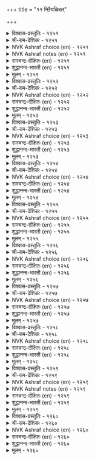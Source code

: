 +++
title = "११ निऱैयऴिदल्"

+++


<details><summary>विश्वास-प्रस्तुतिः - १२५१</summary>

कामक् कणिच्चि उडैक्कुम् निऱैयॆन्नुम्  
नाणुत्ताऴ् वीऴ्त्त कदवु।       १२५१
</details>

<details><summary>श्री-राम-देशिकः - १२५१</summary>

लज्जारूपार्गलोपेतं कवाटं धैर्यनामकम् ।  
कामनामकुठारोऽय भिनत्ति शतधा किल ॥ १२५१॥
</details>

<details><summary>NVK Ashraf choice (en) - १२५१</summary>

१२५१
The axe of love can break open the door of chastity
Secured by the bolt of modesty. *
(W.H. Drew and J. Lazarus), (J. Narayanaswamy)
</details>

<details><summary>NVK Ashraf notes (en) - १२५१</summary>

१२५१. Compare with ७१. "Can love be latched and hidden? A trickling tear will proclaim it loud" - (P.S. Sundaram)
</details>

<details><summary>रामचन्द्र-दीक्षितः (en) - १२५१</summary>

1251 kāmak kaṇicci uṭaikkum niṟaiyeṉṉum  
nāṇuttāḻ vīḻtta katavu.

1251\. The door of my maidenly grace and the bolt and bars of modesty are hewn by the weapon of restless love.  
</details>

<details><summary>शुद्धानन्द-भारती (en) - १२५१</summary>

1\. காமக் கணிச்சி உடைக்கும் நிறையென்னும்  
நாணுத்தாழ் வீழ்த்த கதவு.  
Passion's axe shall break the door  
Of reserve bolted with my honour.        1251  
</details>

<details><summary>मूलम् - १२५१</summary>

कामक् कणिच्चि उडैक्कुम् निऱैयॆन्नुम्  
नाणुत्ताऴ् वीऴ्त्त कदवु।       १२५१
</details>

<details><summary>विश्वास-प्रस्तुतिः - १२५२</summary>

कामम् ऎनवॊण्ड्रो कण्णिण्ड्रॆन् नॆञ्जत्तै  
यामत्तुम् आळुम् तॊऴिल्।       १२५२
</details>

<details><summary>श्री-राम-देशिकः - १२५२</summary>

कामनात्मकवस्त्वेतत्, नूनं दाक्षिण्यवर्जितम् ।  
यतो मदीयं चित्तं तद्रात्रावपि नियोजयेत् ॥ १२५२॥
</details>

<details><summary>NVK Ashraf choice (en) - १२५२</summary>

१२५२
That pitiless thing called Love
Exploits my heart even at night. *
(P.S. Sundaram)
</details>

<details><summary>रामचन्द्र-दीक्षितः (en) - १२५२</summary>

1252 kāmam eṉaoṉṟō kaṇṇiṉṟueṉ neñcattai  
yāmattum āḷum toḻil.

1252\. Verily the thing called love has no grace; even at dead of night it rules my heart and keeps it awake when all the world is in slumber.  
</details>

<details><summary>शुद्धानन्द-भारती (en) - १२५२</summary>

2\. காம மெனஒன்றோ கண்ணின்றென் நெஞ்சத்தை  
யாமத்தும் ஆளும் தொழில்.  
The thing called lust is a heartless power  
It sways my mind at midnight hour.        1252  
</details>

<details><summary>मूलम् - १२५२</summary>

कामम् ऎनवॊण्ड्रो कण्णिण्ड्रॆन् नॆञ्जत्तै  
यामत्तुम् आळुम् तॊऴिल्।       १२५२
</details>

<details><summary>विश्वास-प्रस्तुतिः - १२५३</summary>

मऱैप्पेन्मन् कामत्तै यानो कुऱिप्पिण्ड्रित्  
तुम्मल्बोल् तोण्ड्रि विडुम्।       १२५३
</details>

<details><summary>श्री-राम-देशिकः - १२५३</summary>

काममन्तश्छादयित्तुं मदीयं प्रयते बहु ।  
मामतीत्य तु तद्वेगात् निर्याति क्षुतवद्बहिः ॥ १२५३॥
</details>

<details><summary>NVK Ashraf choice (en) - १२५३</summary>

१२५३
Fain would I hide my love, but it breaks out
Unawares like a sneeze. *
(P.S. Sundaram)
</details>

<details><summary>रामचन्द्र-दीक्षितः (en) - १२५३</summary>

1253 maṟaippēṉmaṉ kāmattai yāṉō kuṟippuiṉṟit  
tummalpōl tōṉṟi viṭum.

1253\. I strive to hide this - my passion. Yet it breaks out against my wish like a sudden sneeze.  
</details>

<details><summary>शुद्धानन्द-भारती (en) - १२५३</summary>

3\. மறைப்பேன்மன் காமத்தை யானோ குறிப்பின்றித்  
தும்மல்போல் தோன்றி விடும்.  
How to hide this lust which shows  
Itself while I sneeze unawares!        1253  
</details>

<details><summary>मूलम् - १२५३</summary>

मऱैप्पेन्मन् कामत्तै यानो कुऱिप्पिण्ड्रित्  
तुम्मल्बोल् तोण्ड्रि विडुम्।       १२५३
</details>

<details><summary>विश्वास-प्रस्तुतिः - १२५४</summary>

निऱैयुडैयेन् ऎन्बेन्मन् यानोऎन् कामम्  
मऱैयिऱन्दु मण्ड्रु पडुम्।       १२५४
</details>

<details><summary>श्री-राम-देशिकः - १२५४</summary>

धैर्यवानहमित्यासीदद्यावधि मतिर्मम् ।  
किन्त्वद्यान्तः स्थितः कामो निष्क्रम्य प्राविशत् सभाम् ॥ १२५४॥
</details>

<details><summary>NVK Ashraf choice (en) - १२५४</summary>

१२५४
In modesty I deemed myself beyond assail;
But love has now cast away the veil. *
(G.U. Pope)
</details>

<details><summary>रामचन्द्र-दीक्षितः (en) - १२५४</summary>

1254 niṟaiyuṭaiyēṉ eṉpēṉmaṉ yāṉōeṉ kāmam  
maṟaiyiṟantu maṉṟu paṭum.

1254\. I pride myself on my modesty. But my passion breaks all barriers and brings me out into the open.  
</details>

<details><summary>शुद्धानन्द-भारती (en) - १२५४</summary>

4\. நிறையுடையேன் என்பேன்மன் யானோஎன் காமம்  
மறையிறந்து மன்று படும்.  
I was proud of my sex-reserve  
Lo lust betrays what I preserve.        1254  
</details>

<details><summary>मूलम् - १२५४</summary>

निऱैयुडैयेन् ऎन्बेन्मन् यानोऎन् कामम्  
मऱैयिऱन्दु मण्ड्रु पडुम्।       १२५४
</details>

<details><summary>विश्वास-प्रस्तुतिः - १२५५</summary>

सॆट्रार्बिन् सॆल्लाप् पॆरुन्दगैमै कामनोय्  
उट्रार् अऱिवदॊण्ड्रु अण्ड्रु।       १२५५
</details>

<details><summary>श्री-राम-देशिकः - १२५५</summary>

प्रियस्य विप्रयुक्तस्य पदानुगमनं विना ।  
स्थातुं धैर्येण कामिन्यो न जानन्ति कदापि ताः ॥ १२५५॥
</details>

<details><summary>NVK Ashraf choice (en) - १२५५</summary>

१२५५
The dignity of not pursuing the indifferent
Is one thing unknown to the love-sick. *
(M.S. Poornalingam Pillai)
</details>

<details><summary>रामचन्द्र-दीक्षितः (en) - १२५५</summary>

1255 ceṟṟārpiṉ cellāp peruntakaimai kāmanōy  
uṟṟār aṟivatoṉṟu aṉṟu.

1255\. Victims of passion can never understand the nobility of giving up the pursuit of unrequited love.  
</details>

<details><summary>शुद्धानन्द-भारती (en) - १२५५</summary>

5\. செற்றார்பின் செல்லாப் பெருந்தகைமை காமநோய்  
உற்றார் அறிவதொன்று அன்று.  
Dignity seeks not a deserter  
But Love-sick is its innovator.        1255  
</details>

<details><summary>मूलम् - १२५५</summary>

सॆट्रार्बिन् सॆल्लाप् पॆरुन्दगैमै कामनोय्  
उट्रार् अऱिवदॊण्ड्रु अण्ड्रु।       १२५५
</details>

<details><summary>विश्वास-प्रस्तुतिः - १२५६</summary>

सॆट्रवर् पिन्सेऱल् वेण्डि अळित्तरो  
ऎट्रॆन्नै उट्र तुयर्।       १२५६
</details>

<details><summary>श्री-राम-देशिकः - १२५६</summary>

मद्गतः कामरोगोऽयमवाच्यमहिमान्वितः ।  
विरक्तस्य प्रियस्यानुगमनं मे यतो मतम् ॥ १२५६॥
</details>

<details><summary>NVK Ashraf choice (en) - १२५६</summary>

१२५६
What sort of passion is this that induces me
To follow the very one who deserted me?
(K. Krishnaswamy & Vijaya Ramkumar)
</details>

<details><summary>रामचन्द्र-दीक्षितः (en) - १२५६</summary>

1256 ceṟṟavar piṉcēṟal vēṇṭi aḷittarō  
eṟṟeṉṉai uṟṟa tuyar.

1256\. How cruel is the malady which sends me after the heartless one! Mine is indeed a pitiable lot.  
</details>

<details><summary>शुद्धानन्द-भारती (en) - १२५६</summary>

6\. செற்றவர் பின்சேறல் வேண்டி அளித்தரோ  
எற்றென்னை உற்ற துயர்.  
O Grief, my deserter you seek  
Of your caprice what shall I speak!        1256  
</details>

<details><summary>मूलम् - १२५६</summary>

सॆट्रवर् पिन्सेऱल् वेण्डि अळित्तरो  
ऎट्रॆन्नै उट्र तुयर्।       १२५६
</details>

<details><summary>विश्वास-प्रस्तुतिः - १२५७</summary>

नाणॆन ऒण्ड्रो अऱियलम् कामत्ताल्  
पेणियार् पॆट्प सॆयिन्।       १२५७
</details>

<details><summary>श्री-राम-देशिकः - १२५७</summary>

प्रियः प्रेम्णा समागत्य कुर्यान्नः प्रार्थिनं यदि ।  
तर्हि लज्जाभिधं वस्तु नैव ज्ञानं भवेन्मम ॥ १२५७॥
</details>

<details><summary>NVK Ashraf choice (en) - १२५७</summary>

१२५७
When the lover does all we desire,
We forget all shame unawares.
( Shuddhananda Bharatiar)
</details>

<details><summary>रामचन्द्र-दीक्षितः (en) - १२५७</summary>

1257 nāṇeṉa oṉṟō aṟiyalam kāmattāl  
pēṇiyār peṭpa ceyiṉ.

1257\. When the loved one, after all his vagaries, took me into his loving embraces all my bashfulness fled away.  
</details>

<details><summary>शुद्धानन्द-भारती (en) - १२५७</summary>

7\. நாணென ஒன்றோ அறியலம் காமத்தால்  
பேணியார் பெட்ப செயின்.  
When lover's love does what it desires  
We forget all shame unawares.        1257  
</details>

<details><summary>मूलम् - १२५७</summary>

नाणॆन ऒण्ड्रो अऱियलम् कामत्ताल्  
पेणियार् पॆट्प सॆयिन्।       १२५७
</details>

<details><summary>विश्वास-प्रस्तुतिः - १२५८</summary>

पन्मायक् कळ्वन् पणिमॊऴि अण्ड्रोनम्  
पॆण्मै उडैक्कुम् पडै।       १२५८
</details>

<details><summary>श्री-राम-देशिकः - १२५८</summary>

स्त्र्वर्तिधैर्यसंज्ञाकप्राकारस्य विभेदनम् ।  
वञ्चकप्रियनम्रोक्तिरूपसैन्येन शक्यते ॥ १२५८॥
</details>

<details><summary>NVK Ashraf choice (en) - १२५८</summary>

१२५८
Are not the enticing words of this wily fraud
Weapons that break my feminine reserve? *
(W.H. Drew and J. Lazarus)
</details>

<details><summary>रामचन्द्र-दीक्षितः (en) - १२५८</summary>

1258 paṉmāyak kaḷvaṉ paṇimoḻi aṉṟōnam  
peṇmai uṭaikkum paṭai.

1258\. The weapon that shatters our maidenly reserve is none other than the talk of the artful lover.  
</details>

<details><summary>शुद्धानन्द-भारती (en) - १२५८</summary>

8\. பன்மாயக் கள்வன் பணிமொழி அன்றோநம்  
பெண்மை உடைக்கும் படை.  
The cheater of many wily arts  
His tempting words break through women's hearts.        1258  
</details>

<details><summary>मूलम् - १२५८</summary>

पन्मायक् कळ्वन् पणिमॊऴि अण्ड्रोनम्  
पॆण्मै उडैक्कुम् पडै।       १२५८
</details>

<details><summary>विश्वास-प्रस्तुतिः - १२५९</summary>

पुलप्पल् ऎनच्चॆण्ड्रेन् पुल्लिनेन् नॆञ् जम्  
कलत्तल् उऱुवदु कण्डु।       १२५९
</details>

<details><summary>श्री-राम-देशिकः - १२५९</summary>

प्रिये समागते त्यक्त्वा तमन्यत्नागमं क्रुधा ।  
मच्चित्ते तेन संयुक्ते त्वलभे तेन सङ्गमम् ॥ १२५९॥
</details>

<details><summary>NVK Ashraf choice (en) - १२५९</summary>

१२५९
Determined to sulk I went, but when my heart merged,
I too went and clasped him. *
(J. Narayanaswamy), (P.S. Sundaram)
</details>

<details><summary>NVK Ashraf notes (en) - १२५९</summary>

१२५९. Compare with १२८४. “My friend, I went all set to quarrel, but my heart forgot and clasped him”. ((P.S. Sundaram))
</details>

<details><summary>रामचन्द्र-दीक्षितः (en) - १२५९</summary>

1259 pulappal eṉacceṉṟēṉ pulliṉēṉ neñcam  
kalattal uṟuvatu kaṇṭu.

1259\. With the fixed resolve of forsaking him I went, but my heart yielded to his embrace.  
</details>

<details><summary>शुद्धानन्द-भारती (en) - १२५९</summary>

9\. புலப்ப லெனச் சென்றேன் புல்லினேன் நெஞ்சம்  
கலத்த லுறுவது கண்டு.  
In huff I went and felt at ease  
Heat to heart in sweet embrace.        1259  
</details>

<details><summary>मूलम् - १२५९</summary>

पुलप्पल् ऎनच्चॆण्ड्रेन् पुल्लिनेन् नॆञ् जम्  
कलत्तल् उऱुवदु कण्डु।       १२५९
</details>

<details><summary>विश्वास-प्रस्तुतिः - १२६०</summary>

निणन्दीयिल् इट्टन्न नॆञ्जिनार्क्कु उण्डो  
पुणर्न्दूडि निऱ्पेम् ऎनल्।       १२६०
</details>

<details><summary>श्री-राम-देशिकः - १२६०</summary>

अग्निलग्रवसातुल्यं प्रियलग्नं द्रवेन्मनः ।  
तादृक्चित्तयुता नार्यो वियुक्ताः स्युः कथं प्रियम् ॥ १२६०॥
</details>

<details><summary>NVK Ashraf choice (en) - १२६०</summary>

१२६०
Can they ever think of refusing to be reconciled,
Whose hearts melt like fat in fire?
(V.V.S. Aiyar)
</details>

<details><summary>रामचन्द्र-दीक्षितः (en) - १२६०</summary>

1260 niṇamtīyil iṭṭaṉṉa neñciṉārkku uṇṭō  
puṇarntatuūṭi niṟpōm eṉal.

1260\. People with hearts melting like fat at the touch of fire — how can they reject the offered love and stand aloof?  
</details>

<details><summary>शुद्धानन्द-भारती (en) - १२६०</summary>

10\. நிணந்தீயில் இட்டன்ன நெஞ்சினார்க்கு உண்டோ  
புணர்ந்தூடி நிற்பேம் எனல்.  
To feign dislike is it not rare  
For mates who melt like fat in fire?        1260  
</details>

<details><summary>मूलम् - १२६०</summary>

निणन्दीयिल् इट्टन्न नॆञ्जिनार्क्कु उण्डो  
पुणर्न्दूडि निऱ्पेम् ऎनल्।       १२६०
</details>
